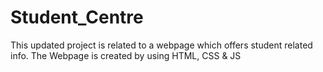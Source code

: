 # Student_Centre
This updated project is related to a webpage which offers student related info.
The Webpage is created by using HTML, CSS & JS
